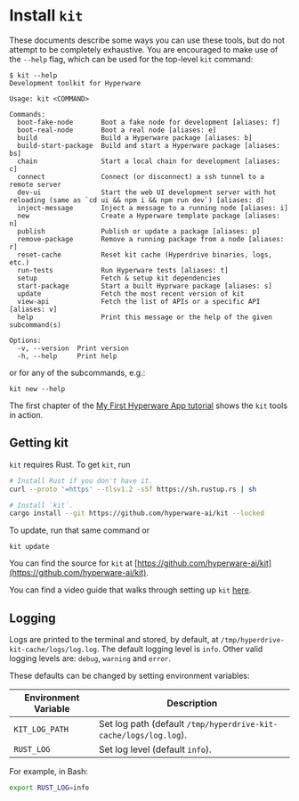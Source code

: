 # Install `kit`

These documents describe some ways you can use these tools, but do not attempt to be completely exhaustive.
You are encouraged to make use of the `--help` flag, which can be used for the top-level `kit` command:

```
$ kit --help
Development toolkit for Hyperware

Usage: kit <COMMAND>

Commands:
  boot-fake-node       Boot a fake node for development [aliases: f]
  boot-real-node       Boot a real node [aliases: e]
  build                Build a Hyperware package [aliases: b]
  build-start-package  Build and start a Hyperware package [aliases: bs]
  chain                Start a local chain for development [aliases: c]
  connect              Connect (or disconnect) a ssh tunnel to a remote server
  dev-ui               Start the web UI development server with hot reloading (same as `cd ui && npm i && npm run dev`) [aliases: d]
  inject-message       Inject a message to a running node [aliases: i]
  new                  Create a Hyperware template package [aliases: n]
  publish              Publish or update a package [aliases: p]
  remove-package       Remove a running package from a node [aliases: r]
  reset-cache          Reset kit cache (Hyperdrive binaries, logs, etc.)
  run-tests            Run Hyperware tests [aliases: t]
  setup                Fetch & setup kit dependencies
  start-package        Start a built Hyprware package [aliases: s]
  update               Fetch the most recent version of kit
  view-api             Fetch the list of APIs or a specific API [aliases: v]
  help                 Print this message or the help of the given subcommand(s)

Options:
  -v, --version  Print version
  -h, --help     Print help
```

or for any of the subcommands, e.g.:

```
kit new --help
```

The first chapter of the [My First Hyperware App tutorial](../my_first_app/chapter_1.md) shows the `kit` tools in action.

## Getting kit

`kit` requires Rust.
To get `kit`, run

```bash
# Install Rust if you don't have it.
curl --proto '=https' --tlsv1.2 -sSf https://sh.rustup.rs | sh

# Install `kit`.
cargo install --git https://github.com/hyperware-ai/kit --locked
```

To update, run that same command or

```
kit update
```

You can find the source for `kit` at [https://github.com/hyperware-ai/kit](https://github.com/hyperware-ai/kit).

You can find a video guide that walks through setting up `kit` [here](https://www.youtube.com/watch?v=N8B_s_cm61k).

## Logging

Logs are printed to the terminal and stored, by default, at `/tmp/hyperdrive-kit-cache/logs/log.log`.
The default logging level is `info`.
Other valid logging levels are: `debug`, `warning` and `error`.

These defaults can be changed by setting environment variables:

Environment Variable | Description
-------------------- | -----------
`KIT_LOG_PATH`       | Set log path (default `/tmp/hyperdrive-kit-cache/logs/log.log`).
`RUST_LOG`           | Set log level (default `info`).

For example, in Bash:

```bash
export RUST_LOG=info
```
